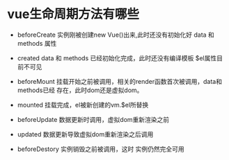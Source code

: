 
# vue生命周期方法有哪些
  
  - beforeCreate
      实例刚被创建new Vue()出来,此时还没有初始化好 data 和 methods 属性
  
  - created
      data 和 methods 已经初始化完成，此时还没有编译模板 $el属性目前不可见

  - beforeMount 
      挂载开始之前被调用，相关的render函数首次被调用，data和methods已经
      存在，此时dom还是虚拟dom。

  - mounted
      挂载完成，el被新创建的vm.$el所替换

  - beforeUpdate
      数据更新时调用，虚拟dom重新渲染之前

  - updated
      数据更新导致虚拟dom重新渲染之后调用    

  - beforeDestory 实例销毁之前被调用，这时 实例仍然完全可用    
          